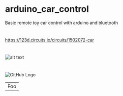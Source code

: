# arduino_car_control
Basic remote toy car control with arduino and bluetooth
# 
https://123d.circuits.io/circuits/1502072-car
#
![alt text](https://raw.githubusercontent.com/Nobatgeldi/personal/master/Flickr%20(2).ico?token=ALKvSEhWGdi98IuEQOtf5k9lJWEP81c5ks5X-UlSwA%3D%3D "Logo Title Text 1")
#
![GitHub Logo](https://raw.githubusercontent.com/NFAteam/arduino_car_control/master/circuit%20arduino_l293D.png)
<table>
    <tr>
        <td>Foo</td>
    </tr>
</table>
